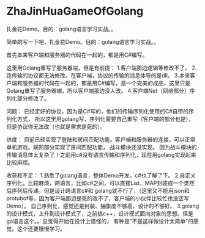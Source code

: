 # ZhaJinHuaGameOfGolang
扎金花Demo。目的：golang语言学习实战。。

简单的写一下吧，扎金花Demo。目的：golang语言学习实战。。

首先本来客户端和服务器的代码在一起的，都是用C#编写。

这里用Golang重写了服务器端，但是有前提：
1.客户端那边逻辑等修改不了。
2.连传输的协议都无法修改。在客户端，协议的传输的消息体导的是dll。
3.本来客户端和服务器的代码在一起的，都是用C#编写，是一个完美的成品，这里只是Golang重写了服务器端，所以客户端那边没人改。
4.客户端Net（网络部分）序列化部分修改了。

问题：
已经定好的协议，因为是C#写的，他们的传输序列化使用的C#自带的序列化方式，
所以这里用golang写，序列化需要自己重写（客户端的部分也是），但是协议你无法改（也就是需求是死的）。

进度：
目前已经实现了登陆和房间匹配功能。客户端和服务器的连接，可以正常单机游戏。联网部分实现了房间匹配功能，
战斗模块还没实现。 因为战斗模块的传输消息体太复杂了！之前用c#没有语言传输和序列化，现在用golang实现起来比较麻烦。

收获和不足：
1.熟悉了golang语言，整体Demo开发，c#也了解了下。
2.自定义序列化，比较麻烦，跨语言，比如c#之间，可以直接List，MAP封装成一个类然后序列后传递。但是设计跨语言c#和
golang就不行了，（这里又不能用json和protubof等，因为客户端那边是死的改不了，客户端的小伙伴比较忙也没空写Demo）。
自己序列化，感觉还是封装、抽象度不够高，设计的不够好。
3.golang的设计模式，上升到设计模式了，之前搞c++，设计模式面向对象的思想。但是go语言这个。。总觉得开始在设计上怪怪的，
有种是“不是这样做设计太简单”的感觉。这个还要慢慢学习。
